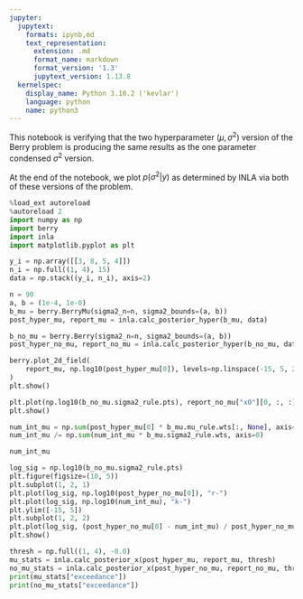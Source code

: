 ```yaml
---
jupyter:
  jupytext:
    formats: ipynb,md
    text_representation:
      extension: .md
      format_name: markdown
      format_version: '1.3'
      jupytext_version: 1.13.8
  kernelspec:
    display_name: Python 3.10.2 ('kevlar')
    language: python
    name: python3
---
```


This notebook is verifying that the two hyperparameter $(\mu, \sigma^2)$ version of the Berry problem is producing the same results as the one parameter condensed $\sigma^2$ version.

At the end of the notebook, we plot $p(\sigma^2 | y)$ as determined by INLA via both of these versions of the problem.

```python
%load_ext autoreload
%autoreload 2
import numpy as np
import berry
import inla
import matplotlib.pyplot as plt

y_i = np.array([[3, 8, 5, 4]])
n_i = np.full((1, 4), 15)
data = np.stack((y_i, n_i), axis=2)

n = 90
a, b = (1e-4, 1e-0)
b_mu = berry.BerryMu(sigma2_n=n, sigma2_bounds=(a, b))
post_hyper_mu, report_mu = inla.calc_posterior_hyper(b_mu, data)

b_no_mu = berry.Berry(sigma2_n=n, sigma2_bounds=(a, b))
post_hyper_no_mu, report_no_mu = inla.calc_posterior_hyper(b_no_mu, data)

berry.plot_2d_field(
    report_mu, np.log10(post_hyper_mu[0]), levels=np.linspace(-15, 5, 21)
)
plt.show()

plt.plot(np.log10(b_no_mu.sigma2_rule.pts), report_no_mu["x0"][0, :, :])
plt.show()
```

```python
num_int_mu = np.sum(post_hyper_mu[0] * b_mu.mu_rule.wts[:, None], axis=0)
num_int_mu /= np.sum(num_int_mu * b_mu.sigma2_rule.wts, axis=0)
```

```python
num_int_mu
```

```python
log_sig = np.log10(b_no_mu.sigma2_rule.pts)
plt.figure(figsize=(10, 5))
plt.subplot(1, 2, 1)
plt.plot(log_sig, np.log10(post_hyper_no_mu[0]), "r-")
plt.plot(log_sig, np.log10(num_int_mu), "k-")
plt.ylim([-15, 5])
plt.subplot(1, 2, 2)
plt.plot(log_sig, (post_hyper_no_mu[0] - num_int_mu) / post_hyper_no_mu[0], "r-")
plt.show()
```

```python
thresh = np.full((1, 4), -0.0)
mu_stats = inla.calc_posterior_x(post_hyper_mu, report_mu, thresh)
no_mu_stats = inla.calc_posterior_x(post_hyper_no_mu, report_no_mu, thresh)
print(mu_stats["exceedance"])
print(no_mu_stats["exceedance"])
```

```python

```

```python

```
